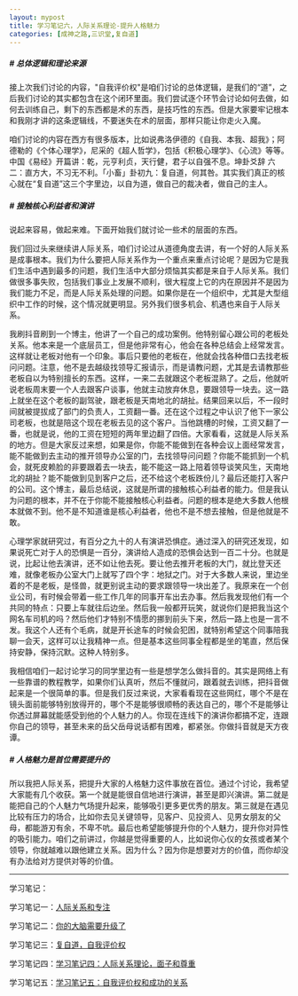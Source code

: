 ```yaml
---
layout: mypost
title: 学习笔记六，人际关系理论-提升人格魅力
categories: [成神之路,三识堂,复自道]
---
```


##### # 总体逻辑和理论来源
接上次我们讨论的内容，"自我评价权"是咱们讨论的总体逻辑，是我们的“道”，之后我们讨论的其实都包含在这个闭环里面。我们尝试逐个环节会讨论如何去做，如何去训练自己，剩下的东西都是术的东西，是技巧性的东西。但是大家要牢记根本和我刚才讲的这条逻辑线，不要迷失在术的层面，那样只能让你走火入魔。

咱们讨论的内容在西方有很多版本，比如说弗洛伊德的《自我、本我、超我》；阿德勒的《个体心理学》，尼采的《超人哲学》，包括《积极心理学》、《心流》等等。中国《易经》开篇讲：乾，元亨利贞，天行健，君子以自强不息。坤卦爻辞 六二：直方大，不习无不利。「小畜」卦初九：复自道，何其咎。其实我们真正的核心就在“复自道”这三个字里边，以自为道，做自己的裁决者，做自己的主人。

##### # 接触核心利益者和演讲

说起来容易，做起来难。下面开始我们就讨论一些术的层面的东西。

我们回过头来继续讲人际关系，咱们讨论过从道德角度去讲，有一个好的人际关系是成事根本。我们为什么要把人际关系作为一个重点来重点讨论呢？是因为它是我们生活中遇到最多的问题，我们生活中大部分烦恼其实都是来自于人际关系。我们做很多事失败，包括我们事业上发展不顺利，很大程度上它的内在原因并不是因为我们能力不足，而是人际关系处理的问题。如果你是在一个组织中，尤其是大型组织中工作的时候，这个情况就更明显。另外我们很多机会、机遇也来自于人际关系。

我刷抖音刷到一个博主，他讲了一个自己的成功案例。他特别留心跟公司的老板处关系。他本来是一个底层员工，但是他非常有心，他会在各种总结会上经常发言。这样就让老板对他有一个印象。事后只要他的老板在，他就会找各种借口去找老板问问题。注意，他不是去越级找领导汇报请示，而是请教问题，尤其是去请教那些老板自以为特别擅长的东西。这样，一来二去就跟这个老板混熟了。之后，他就听说老板周末要一个人去跟客户谈事，他就主动放弃休息，要跟领导一块去。这一路上就坐在这个老板的副驾驶，跟老板是天南地北的胡扯。结果回来以后，不一段时间就被提拔成了部门的负责人，工资翻一番。还在这个过程之中认识了他下一家公司老板，也就是陪这个现在老板去见的这个客户。当他跳槽的时候，工资又翻了一番，也就是说，他的工资在短短的两年里边翻了四倍。大家看看，这就是人际关系的地方。但是大家反过来想，如果是你，你能不能做到在各种会议上面经常发言，能不能做到去主动的推开领导办公室的门，去找领导问问题？你能不能抓到一个机会，就死皮赖脸的非要跟着去一块去，能不能这一路上陪着领导谈笑风生，天南地北的胡扯？能不能做到见到客户之后，还不给这个老板跌份儿？最后还能打入客户的公司。这个博主，最后总结说，这就是所谓的接触核心利益者的能力。但是我认为问题的根本，并不在于你能不能接触核心利益者。问题的根本是绝大多数人他根本就做不到。他不是不知道谁是核心利益者，他也不是不想去接触，但是他就是不敢。

心理学家就研究过，有百分之九十的人有演讲恐惧症。通过深入的研究还发现，如果说死亡对于人的恐惧是一百分，演讲给人造成的恐惧会达到一百二十分。也就是说，比起让他去演讲，还不如让他去死。要让他去推开老板的大门，就比登天还难，就像老板办公室大门上就写了四个字：地狱之门。对于大多数人来说，里边坐着的不是老板，是怪兽，就更别说主动的要求跟领导一块出差了。我原来在一个创业公司，有时候会带着一些工作几年的同事开车出去办事。然后我发现他们有一个共同的特点：只要上车就往后边坐。然后我一般都开玩笑，就说你们是把我当这个网名车司机的吗？然后他们才特别不情愿的挪到前头下来，然后一路上也是一言不发。我这个人还有个毛病，就是开长途车的时候会犯困，就特别希望这个同事陪我聊一会天，这样可以让我精神一点。但是基本这些同事全程都是坐的笔直，然后保持安静，保持沉默。这种人特别多。

我相信咱们一起讨论学习的同学里边有一些是想学怎么做抖音的。其实是网络上有一些靠谱的教程教学，如果你们认真听，然后不懂就问，跟着就去训练，把抖音做起来是一个很简单的事。但是我们反过来说，大家看看现在这些网红，哪个不是在镜头面前能够特别放得开的，哪个不是能够很顺畅的表达自己的，哪个不是能够让你透过屏幕就能感受到他的个人魅力的人。你现在连线下的演讲你都搞不定，连跟你自己的领导，甚至未来的岳父岳母说话都有困难，都紧张。你做抖音就是天方夜谭。

##### # 人格魅力是首位需要提升的

所以我把人际关系，把提升大家的人格魅力这件事放在首位。通过个讨论，我希望大家能有几个收获。第一个就是能很自信地进行演讲，甚至是即兴演讲。第二就是能把自己的个人魅力气场提升起来，能够吸引更多更优秀的朋友。第三就是在遇见比较有压力的场合，比如你去见关键领导，见客户、见投资人、见男女朋友的父母，都能游刃有余，不卑不吭。最后也希望能够提升你的个人魅力，提升你对异性的吸引能力。咱们之前讲过，你越是觉得重要的人，比如说你心仪的女孩或者某个领导，你就越难以跟他建立关系。因为什么？因为你是想要对方的价值，而你却没有办法给对方提供对等的价值。

---


学习笔记：

学习笔记一：[人际关系和专注](https://mp.weixin.qq.com/s?__biz=MzUzODU0NjMxNA==\&mid=2247484919\&idx=1\&sn=4b986856b773669c6c4b4613ddba641f\&chksm=fad75c12cda0d504a07084577dba2fd9ea8df8582856901906dbd1b4a360071a3eff78a287b0\&token=1348745843\&lang=zh_CN\&scene=21#wechat_redirect)

学习笔记二：[你的大脑需要升级了](https://www.zahui.top/posts/2024/09/21/BecomingaGod2.html)

学习笔记三：[复自道，自我评价权](https://mp.weixin.qq.com/s?__biz=MzUzODU0NjMxNA==\&mid=2247484946\&idx=1\&sn=392e7cf5c7bb2a9a63cdafe6db18d25d\&chksm=fad75ff7cda0d6e11d657149b831201af8170e16295ac26d864fd852c74c0680ae581634d03b\&token=1593664676\&lang=zh_CN\&scene=21#wechat_redirect)

学习笔记四：[学习笔记四：人际关系理论，面子和尊重](https://mp.weixin.qq.com/s?__biz=MzUzODU0NjMxNA==&mid=2247484951&idx=1&sn=0aa0bb1c012e961ba3b8fb77f0a8a7b0&chksm=fad75ff2cda0d6e4cf6cf7e32a9bda1cd2c3875666dfbd8f02a27f74fb3a91022de792d09672&token=1592623548&lang=zh_CN#rd)

学习笔记五：[学习笔记五：自我评价权和成功的关系](https://mp.weixin.qq.com/s?__biz=MzUzODU0NjMxNA==&mid=2247484956&idx=1&sn=b10ac3a4afbc451062dd7b26efbe806e&chksm=fad75ff9cda0d6efacde54dbb8c8622d32d641da4585e0b684ee3d2b32e91bd210d0c3e425e7&token=1592623548&lang=zh_CN#rd)